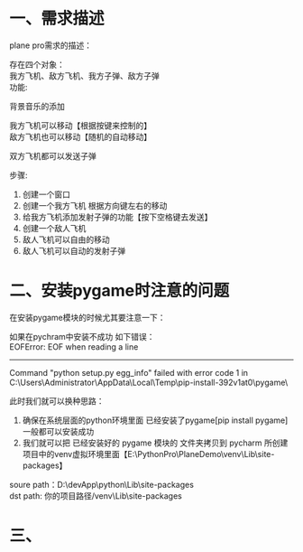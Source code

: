 # 一、需求描述
plane pro需求的描述：

存在四个对象：  
我方飞机、敌方飞机、我方子弹、敌方子弹  
功能:  

背景音乐的添加

我方飞机可以移动【根据按键来控制的】  
敌方飞机也可以移动【随机的自动移动】

双方飞机都可以发送子弹

步骤:
1. 创建一个窗口
2. 创建一个我方飞机 根据方向键左右的移动
3. 给我方飞机添加发射子弹的功能【按下空格键去发送】
4. 创建一个敌人飞机
5. 敌人飞机可以自由的移动
6. 敌人飞机可以自动的发射子弹


# 二、安装pygame时注意的问题
在安装pygame模块的时候尤其要注意一下：

如果在pychram中安装不成功  如下错误：  
EOFError: EOF when reading a line

----------------------------------------  
Command "python setup.py egg_info" failed with error code 1 in C:\Users\Administrator\AppData\Local\Temp\pip-install-392v1at0\pygame\

此时我们就可以换种思路：

1. 确保在系统层面的python环境里面 已经安装了pygame[pip install pygame] 一般都可以安装成功
2. 我们就可以把 已经安装好的 pygame 模块的 文件夹拷贝到 pycharm 所创建项目中的venv虚拟环境里面【E:\PythonPro\PlaneDemo\venv\Lib\site-packages】

soure path：D:\devApp\python\Lib\site-packages  
dst path: 你的项目路径/venv\Lib\site-packages

# 三、


 
  

